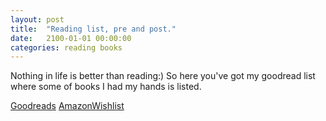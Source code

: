 ```yaml
---
layout: post
title:  "Reading list, pre and post."
date:   2100-01-01 00:00:00
categories: reading books
---
```


Nothing in life is better than reading:) So here you've got my goodread list where some of books I had my hands is listed.

[Goodreads](https://www.goodreads.com/review/list/39585864) 
[AmazonWishlist](https://www.amazon.com/hz/wishlist/ls/3LYOTGCWL5YFY?ref_=wl_share)

<!--more-->

